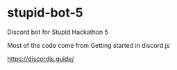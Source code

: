 # stupid-bot-5

Discord bot for Stupid Hackathon 5

Most of the code come from Getting started in discord.js

https://discordjs.guide/
